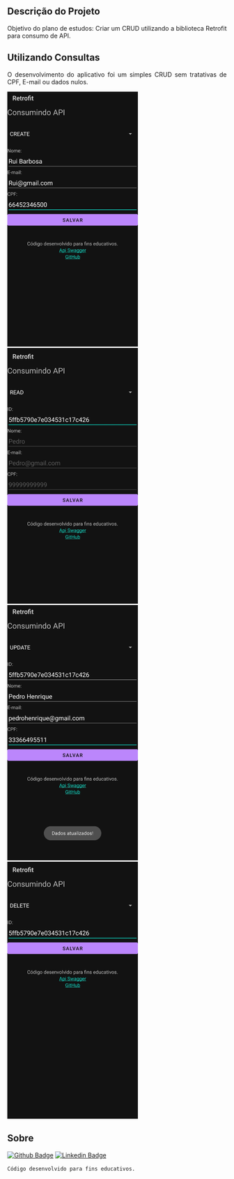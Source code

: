 ## Descrição do Projeto
<p align="justify"> Objetivo do plano de estudos: Criar um CRUD utilizando a biblioteca Retrofit para consumo de API.
</p>

## Utilizando Consultas

<p align="justify">
O desenvolvimento do aplicativo foi um simples CRUD sem tratativas de CPF, E-mail ou dados nulos.
</p>

<p align="left">
  <img src="https://github.com/barbosahub/ImageRepository/blob/master/PJ-AndroidPersistence_Basic.01/create.jpeg" width="300" alt="Create com retrofit">
  <img src="https://github.com/barbosahub/ImageRepository/blob/master/PJ-AndroidPersistence_Basic.01/read.jpeg" width="300" alt="Read com retrofit">
  <img src="https://github.com/barbosahub/ImageRepository/blob/master/PJ-AndroidPersistence_Basic.01/update.jpeg" width="300" alt="Update com retrofit">
  <img src="https://github.com/barbosahub/ImageRepository/blob/master/PJ-AndroidPersistence_Basic.01/delete.jpeg" width="300" alt="Delete com retrofit">
</p>

## Sobre
[![Github Badge](https://img.shields.io/badge/-Github-000?style=flat-square&logo=Github&logoColor=white&link=https://github.com/barbosahub)](https://github.com/barbosahub)
[![Linkedin Badge](https://img.shields.io/badge/-LinkedIn-blue?style=flat-square&logo=Linkedin&logoColor=white&link=https://www.linkedin.com/in/brui/)](https://www.linkedin.com/in/brui/)

```sh
Código desenvolvido para fins educativos.
```









